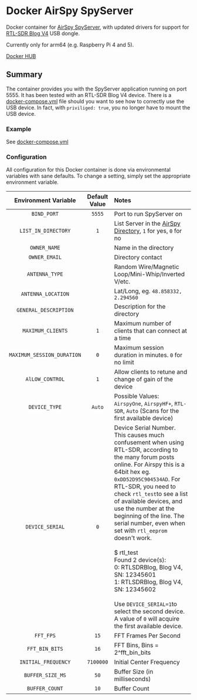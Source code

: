 # Docker AirSpy SpyServer

Docker container for [AirSpy SpyServer](https://airspy.com/download),  with updated drivers for support for [RTL-SDR Blog V4](https://www.rtl-sdr.com/V4/) USB dongle.

Currently only for arm64 (e.g. Raspberry Pi 4 and 5).

[Docker HUB](https://hub.docker.com/r/nikotine1/spyserver)

## Summary

The container provides you with the SpyServer application running on port 5555. It has been tested with an RTL-SDR Blog V4 device. There is a [docker-compose.yml](https://github.com/Nikotine1/docker-spyserver/blob/master/docker-compose.yml) file should you want to see how to correctly use the USB device. In fact, with `priviliged: true`, you no longer have to mount the USB device.

### Example

See [docker-compose.yml](https://github.com/Nikotine1/docker-spyserver/blob/master/docker-compose.yml)

### Configuration

All configuration for this Docker container is done via environmental variables with sane defaults. To change a setting, simply set the appropriate environment variable.

| Environment Variable     | Default Value | Notes |
|:------------------------:|:-------------:|:------|
|`BIND_PORT`               |`5555`         |Port to run SpyServer on|
|`LIST_IN_DIRECTORY`       |`1`            |List Server in the [AirSpy Directory](https://airspy.com/directory/), `1` for yes, `0` for no|
|`OWNER_NAME`              |               |Name in the directory|
|`OWNER_EMAIL`             |               |Directory contact|
|`ANTENNA_TYPE`            |               |Random Wire/Magnetic Loop/Mini-Whip/Inverted V/etc.|
|`ANTENNA_LOCATION`        |               |Lat/Long, eg. `48.858332, 2.294560`|
|`GENERAL_DESCRIPTION`     |               |Description for the directory|
|`MAXIMUM_CLIENTS`         |`1`            |Maximum number of clients that can connect at a time|
|`MAXIMUM_SESSION_DURATION`|`0`            |Maximum session duration in minutes. `0` for no limit|
|`AlLOW_CONTROL`           |`1`            |Allow clients to retune and change of gain of the device|
|`DEVICE_TYPE`             |`Auto`         |Possible Values: `AirspyOne`, `AirspyHF+`, `RTL-SDR`, `Auto` (Scans for the first available device)|
|`DEVICE_SERIAL`           |`0`            |Device Serial Number. This causes much confusement when using RTL-SDR, according to the many forum posts online. For Airspy this is a 64bit hex eg. `0xDD52D95C904534AD`. For RTL-SDR, you need to check `rtl_test`to see a list of available devices, and use the number at the beginning of the line. The serial number, even when set with `rtl_eeprom` doesn't work.<br><br>$ rtl_test<br>Found 2 device(s):<br>0:  RTLSDRBlog, Blog V4, SN: 12345601<br>1:  RTLSDRBlog, Blog V4, SN: 12345602<br><br>Use `DEVICE_SERIAL=1`to select the second device.<br>A value of `0` will acquire the first available device.|
|`FFT_FPS`                 |`15`           |FFT Frames Per Second|
|`FFT_BIN_BITS`            |`16`           |FFT Bins, Bins = 2^fft_bin_bits|
|`INITIAL_FREQUENCY`       |`7100000`      |Initial Center Frequency|
|`BUFFER_SIZE_MS`          |`50`           |Buffer Size (in milliseconds)|
|`BUFFER_COUNT`            |`10`           |Buffer Count|
